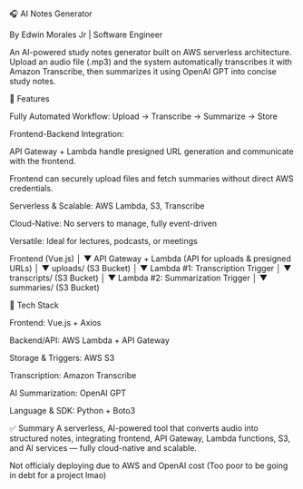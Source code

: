 🎧 AI Notes Generator

By Edwin Morales Jr | Software Engineer

An AI-powered study notes generator built on AWS serverless architecture. Upload an audio file (.mp3) and the system automatically transcribes it with Amazon Transcribe, then summarizes it using OpenAI GPT into concise study notes.

🚀 Features

Fully Automated Workflow: Upload → Transcribe → Summarize → Store

Frontend-Backend Integration:

API Gateway + Lambda handle presigned URL generation and communicate with the frontend.

Frontend can securely upload files and fetch summaries without direct AWS credentials.

Serverless & Scalable: AWS Lambda, S3, Transcribe

Cloud-Native: No servers to manage, fully event-driven

Versatile: Ideal for lectures, podcasts, or meetings

Frontend (Vue.js)
        │
        ▼
API Gateway + Lambda (API for uploads & presigned URLs)
        │
        ▼
uploads/ (S3 Bucket)
        │
        ▼
Lambda #1: Transcription Trigger
        │
        ▼
transcripts/ (S3 Bucket)
        │
        ▼
Lambda #2: Summarization Trigger
        │
        ▼
summaries/ (S3 Bucket)

🧠 Tech Stack

Frontend: Vue.js + Axios

Backend/API: AWS Lambda + API Gateway

Storage & Triggers: AWS S3

Transcription: Amazon Transcribe

AI Summarization: OpenAI GPT

Language & SDK: Python + Boto3

✅ Summary
A serverless, AI-powered tool that converts audio into structured notes, integrating frontend, API Gateway, Lambda functions, S3, and AI services — fully cloud-native and scalable.

Not officialy deploying due to AWS and OpenAI cost (Too poor to be going in debt for a project lmao)
